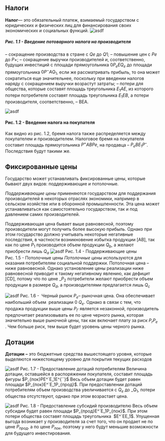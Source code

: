 ## Налоги
**Налог**— это обязательный платеж, взимаемый государством с юридических и физических лиц для финансирования своих экономических и социальных функций.
![asdf](Econ/Pictures/1.png)

##### Рис. 1.1 - Введение потоварного налога на производителя
– сокращение производства в стране с $Qe$ до $Q1$;
– повышение цен с $Рe$ до $P+$;
– сокращение выручки производителей и, соответственно, будущих инвестиций с площади прямоугольника $0Р_eЕQ_e$ до площади прямоугольника $0P^-АQ_1$, если же рассматривать прибыль, то она может сократиться еще значительнее, поскольку при введении налогов наряду с сокращением выручки возрастут затраты;
– потери для общества, которые составят площадь треугольника $E_1АЕ$, из которого потери потребителя составят площадь треугольника $E_1ЕВ,$ а потери производителя, соответственно, – ВЕА.

![asdf](Econ/Pictures/4.png)
#### Рис. 1.2 - Введение налога на покупателя
Как видно из рис. 1.2, бремя налога также распределяется между покупателем и производителем.
Налоговое бремя на покупателя составит площадь прямоугольника $Р^+АВРе$, на продавца – $Р_еВЕ_1Р^–$.
Последствия будут такими же.
##  Фиксированные цены

Государство может устанавливать фиксированные цены, которые бывают двух видов: поддерживающие и потолочные.

_Поддерживающие цены_ применяются государством для поддержания производителей в некоторых отраслях экономики, например в сельском хозяйстве или в оборонной промышленности. Эта цена может устанавливаться как самостоятельно государством, так и под давлением самих производителей.

Поддерживающая цена бывает выше равновесной, поэтому производители могут получить более высокую прибыль. Однако при этом государство должно учитывать некоторые негативные последствия, в частности возникновение избытка продукции [AB], так как по цене $P_1$ производится объем продукции $Q_b$, а желают приобрести лишь $Q_a$
![asdf](Econ/Pictures/5.png)
Рис. 1.4 - Поддерживающие цены                                             Рис. 1.5 - Потолочные цены
_Потолочные цены_ используются для оказания потребителям социальной поддержки. Потолочная цена – ниже равновесной. Однако установление цены реализации ниже равновесной приводит к такому негативному явлению, как дефицит [CD], потому что по цене _$Р_2$ потребители желают приобрести объем продукции в размере _$Q_d$_, а производителями предлагается лишь _$Q_c$_

![asdf](Econo/Pictures/6.png)
Рис. 1.6 -  Черный рынок
$P_e$– рыночная цена. Она обеспечивает наибольший объем  реализации 0 $Q_е$. Однако в связи с тем, что продажа продукции выше цены $P_Г$ является незаконной, производитель предпочитает реализовывать ее по цене черного рынка, которая значительно выше рыночной цены, так как включает плату за риск  $Р_r Р_е$ . Чем больше риск, тем выше будет уровень цены черного рынка.
## Дотации
**Дотации** **–** это бюджетные средства вышестоящего уровня, которые выделяются нижестоящему уровню для покрытия текущих расходов

![asdf](Econo/Pictures/2.png)
Рис. 1.7 - Предоставление дотаций потребителям
Величина дотации, оставшейся в распоряжении покупателя, составит площадь фигуры $P_{пок}PE^`Е_1E^{``}$ Весь объем дотации будет равен площади $P_{пок}E^`E_1P_{прод}$. При предоставлении дотаций потребителям объем производства увеличивается с $Q_e$ до _$Q_1$, потери общества отсутствуют, однако при этом возрастает цена.

![asdf](Econo/Pictures/7.png)
Рис. 1.8 - Предоставление субсидий производителю
Весь объем субсидии будет равен площади $P_{прод}E^`E_1P_{пок}$. При этом потери общества составят площадь треугольника  $Е^`EE_1$. Упущенная выгода возникает у производителя за cчет того, что он продает не по цене $P_{прод}$, а по цене $P_{пок}$, поэтому у него будут меньшие возможности для будущего инвестирования.